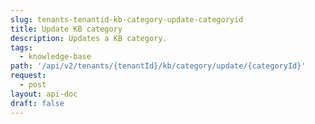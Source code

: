 ```yaml
---
slug: tenants-tenantid-kb-category-update-categoryid
title: Update KB category
description: Updates a KB category.
tags:
  - knowledge-base
path: '/api/v2/tenants/{tenantId}/kb/category/update/{categoryId}'
request:
  - post
layout: api-doc
draft: false
---
```

